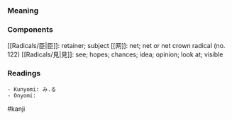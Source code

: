 ### Meaning



### Components

[[Radicals/臣|臣]]: retainer; subject [[网]]: net; net or net crown radical (no. 122) [[Radicals/見|見]]: see; hopes; chances; idea; opinion; look at; visible

### Readings

```
- Kunyomi: み.る
- Onyomi: 
```

#kanji